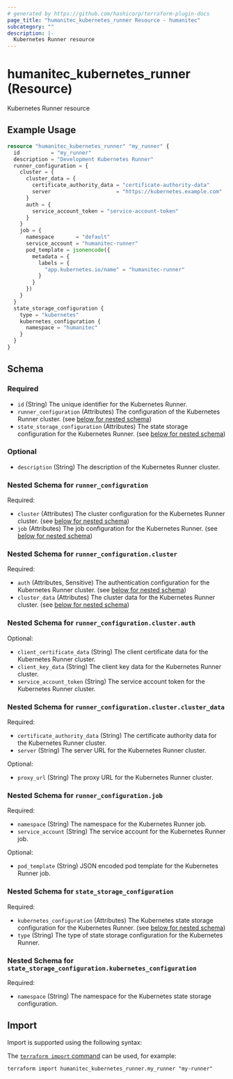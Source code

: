 ```yaml
---
# generated by https://github.com/hashicorp/terraform-plugin-docs
page_title: "humanitec_kubernetes_runner Resource - humanitec"
subcategory: ""
description: |-
  Kubernetes Runner resource
---
```


# humanitec_kubernetes_runner (Resource)

Kubernetes Runner resource

## Example Usage

```terraform
resource "humanitec_kubernetes_runner" "my_runner" {
  id          = "my_runner"
  description = "Development Kubernetes Runner"
  runner_configuration = {
    cluster = {
      cluster_data = {
        certificate_authority_data = "certificate-authority-data"
        server                     = "https://kubernetes.example.com"
      }
      auth = {
        service_account_token = "service-account-token"
      }
    }
    job = {
      namespace       = "default"
      service_account = "humanitec-runner"
      pod_template = jsonencode({
        metadata = {
          labels = {
            "app.kubernetes.io/name" = "humanitec-runner"
          }
        }
      })
    }
  }
  state_storage_configuration {
    type = "kubernetes"
    kubernetes_configuration {
      namespace = "humanitec"
    }
  }
}
```

<!-- schema generated by tfplugindocs -->
## Schema

### Required

- `id` (String) The unique identifier for the Kubernetes Runner.
- `runner_configuration` (Attributes) The configuration of the Kubernetes Runner cluster. (see [below for nested schema](#nestedatt--runner_configuration))
- `state_storage_configuration` (Attributes) The state storage configuration for the Kubernetes Runner. (see [below for nested schema](#nestedatt--state_storage_configuration))

### Optional

- `description` (String) The description of the Kubernetes Runner cluster.

<a id="nestedatt--runner_configuration"></a>
### Nested Schema for `runner_configuration`

Required:

- `cluster` (Attributes) The cluster configuration for the Kubernetes Runner cluster. (see [below for nested schema](#nestedatt--runner_configuration--cluster))
- `job` (Attributes) The job configuration for the Kubernetes Runner. (see [below for nested schema](#nestedatt--runner_configuration--job))

<a id="nestedatt--runner_configuration--cluster"></a>
### Nested Schema for `runner_configuration.cluster`

Required:

- `auth` (Attributes, Sensitive) The authentication configuration for the Kubernetes Runner cluster. (see [below for nested schema](#nestedatt--runner_configuration--cluster--auth))
- `cluster_data` (Attributes) The cluster data for the Kubernetes Runner cluster. (see [below for nested schema](#nestedatt--runner_configuration--cluster--cluster_data))

<a id="nestedatt--runner_configuration--cluster--auth"></a>
### Nested Schema for `runner_configuration.cluster.auth`

Optional:

- `client_certificate_data` (String) The client certificate data for the Kubernetes Runner cluster.
- `client_key_data` (String) The client key data for the Kubernetes Runner cluster.
- `service_account_token` (String) The service account token for the Kubernetes Runner cluster.


<a id="nestedatt--runner_configuration--cluster--cluster_data"></a>
### Nested Schema for `runner_configuration.cluster.cluster_data`

Required:

- `certificate_authority_data` (String) The certificate authority data for the Kubernetes Runner cluster.
- `server` (String) The server URL for the Kubernetes Runner cluster.

Optional:

- `proxy_url` (String) The proxy URL for the Kubernetes Runner cluster.



<a id="nestedatt--runner_configuration--job"></a>
### Nested Schema for `runner_configuration.job`

Required:

- `namespace` (String) The namespace for the Kubernetes Runner job.
- `service_account` (String) The service account for the Kubernetes Runner job.

Optional:

- `pod_template` (String) JSON encoded pod template for the Kubernetes Runner job.



<a id="nestedatt--state_storage_configuration"></a>
### Nested Schema for `state_storage_configuration`

Required:

- `kubernetes_configuration` (Attributes) The Kubernetes state storage configuration for the Kubernetes Runner. (see [below for nested schema](#nestedatt--state_storage_configuration--kubernetes_configuration))
- `type` (String) The type of state storage configuration for the Kubernetes Runner.

<a id="nestedatt--state_storage_configuration--kubernetes_configuration"></a>
### Nested Schema for `state_storage_configuration.kubernetes_configuration`

Required:

- `namespace` (String) The namespace for the Kubernetes state storage configuration.

## Import

Import is supported using the following syntax:

The [`terraform import` command](https://developer.hashicorp.com/terraform/cli/commands/import) can be used, for example:

```shell
terraform import humanitec_kubernetes_runner.my_runner "my-runner"
```
